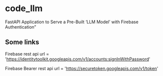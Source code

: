 # code_llm
FastAPI Application to Serve a Pre-Built ‘LLM Model’ with Firebase Authentication”

## Some links
Firebase rest api url = 'https://identitytoolkit.googleapis.com/v1/accounts:signInWithPassword'

Firebase Bearer rest api url = 'https://securetoken.googleapis.com/v1/token'
